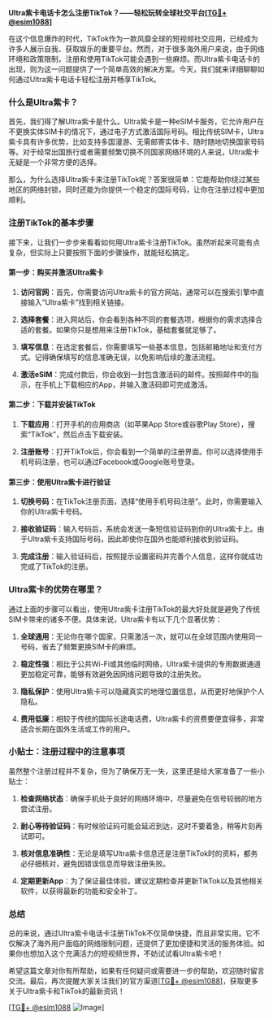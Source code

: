 **Ultra紫卡电话卡怎么注册TikTok？——轻松玩转全球社交平台[[TG💪+ @esim1088](https://t.me/s/esim1088)]**

在这个信息爆炸的时代，TikTok作为一款风靡全球的短视频社交应用，已经成为许多人展示自我、获取娱乐的重要平台。然而，对于很多海外用户来说，由于网络环境和政策限制，注册和使用TikTok可能会遇到一些麻烦。而Ultra紫卡电话卡的出现，则为这一问题提供了一个简单高效的解决方案。今天，我们就来详细聊聊如何通过Ultra紫卡电话卡轻松注册并畅享TikTok。

### 什么是Ultra紫卡？

首先，我们得了解Ultra紫卡是什么。Ultra紫卡是一种eSIM卡服务，它允许用户在不更换实体SIM卡的情况下，通过电子方式激活国际号码。相比传统SIM卡，Ultra紫卡具有许多优势，比如支持多国漫游、无需邮寄实体卡、随时随地切换国家号码等。对于经常出国旅行或者需要频繁切换不同国家网络环境的人来说，Ultra紫卡无疑是一个非常方便的选择。

那么，为什么选择Ultra紫卡来注册TikTok呢？答案很简单：它能帮助你绕过某些地区的网络封锁，同时还能为你提供一个稳定的国际号码，让你在注册过程中更加顺利。

### 注册TikTok的基本步骤

接下来，让我们一步步来看看如何用Ultra紫卡注册TikTok。虽然听起来可能有点复杂，但实际上只要按照下面的步骤操作，就能轻松搞定。

#### 第一步：购买并激活Ultra紫卡

1. **访问官网**：首先，你需要访问Ultra紫卡的官方网站，通常可以在搜索引擎中直接输入“Ultra紫卡”找到相关链接。
   
2. **选择套餐**：进入网站后，你会看到各种不同的套餐选项，根据你的需求选择合适的套餐。如果你只是想用来注册TikTok，基础套餐就足够了。

3. **填写信息**：在选定套餐后，你需要填写一些基本信息，包括邮箱地址和支付方式。记得确保填写的信息准确无误，以免影响后续的激活流程。

4. **激活eSIM**：完成付款后，你会收到一封包含激活码的邮件。按照邮件中的指示，在手机上下载相应的App，并输入激活码即可完成激活。

#### 第二步：下载并安装TikTok

1. **下载应用**：打开手机的应用商店（如苹果App Store或谷歌Play Store），搜索“TikTok”，然后点击下载安装。

2. **注册账号**：打开TikTok后，你会看到一个简单的注册界面。你可以选择使用手机号码注册，也可以通过Facebook或Google账号登录。

#### 第三步：使用Ultra紫卡进行验证

1. **切换号码**：在TikTok注册页面，选择“使用手机号码注册”。此时，你需要输入你的Ultra紫卡号码。

2. **接收验证码**：输入号码后，系统会发送一条短信验证码到你的Ultra紫卡上。由于Ultra紫卡支持国际号码，因此即使你在国外也能顺利接收到验证码。

3. **完成注册**：输入验证码后，按照提示设置密码并完善个人信息，这样你就成功完成了TikTok的注册。

### Ultra紫卡的优势在哪里？

通过上面的步骤可以看出，使用Ultra紫卡注册TikTok的最大好处就是避免了传统SIM卡带来的诸多不便。具体来说，Ultra紫卡有以下几个显著优势：

1. **全球通用**：无论你在哪个国家，只需激活一次，就可以在全球范围内使用同一号码，省去了频繁更换SIM卡的麻烦。

2. **稳定性强**：相比于公共Wi-Fi或其他临时网络，Ultra紫卡提供的专用数据通道更加稳定可靠，能够有效避免因网络问题导致的注册失败。

3. **隐私保护**：使用Ultra紫卡可以隐藏真实的地理位置信息，从而更好地保护个人隐私。

4. **费用低廉**：相较于传统的国际长途电话费，Ultra紫卡的资费要便宜得多，非常适合长期在国外生活或工作的用户。

### 小贴士：注册过程中的注意事项

虽然整个注册过程并不复杂，但为了确保万无一失，这里还是给大家准备了一些小贴士：

1. **检查网络状态**：确保手机处于良好的网络环境中，尽量避免在信号较弱的地方尝试注册。

2. **耐心等待验证码**：有时候验证码可能会延迟到达，这时不要着急，稍等片刻再试即可。

3. **核对信息准确性**：无论是填写Ultra紫卡信息还是注册TikTok时的资料，都务必仔细核对，避免因错误信息而导致注册失败。

4. **定期更新App**：为了保证最佳体验，建议定期检查并更新TikTok以及其他相关软件，以获得最新的功能和安全补丁。

### 总结

总的来说，通过Ultra紫卡电话卡注册TikTok不仅简单快捷，而且非常实用。它不仅解决了海外用户面临的网络限制问题，还提供了更加便捷和灵活的服务体验。如果你也想加入这个充满活力的短视频世界，不妨试试看Ultra紫卡吧！

希望这篇文章对你有所帮助，如果有任何疑问或需要进一步的帮助，欢迎随时留言交流。最后，再次提醒大家关注我们的官方渠道[[TG💪+ @esim1088](https://t.me/s/esim1088)]，获取更多关于Ultra紫卡和TikTok的最新资讯！ 

[[TG💪+ @esim1088](https://t.me/s/esim1088) ![Image](https://i.postimg.cc/4NQfJmqS/Snipaste-2025-05-13-00-14-12.png)]